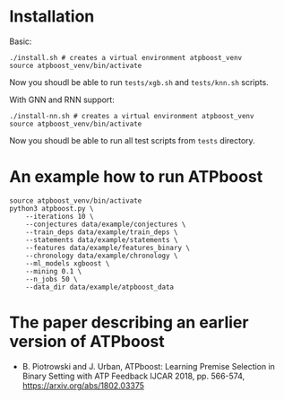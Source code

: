 # Installation

Basic:
```
./install.sh # creates a virtual environment atpboost_venv
source atpboost_venv/bin/activate
```
Now you shoudl be able to run `tests/xgb.sh` and `tests/knn.sh` scripts.

With GNN and RNN support:

```
./install-nn.sh # creates a virtual environment atpboost_venv
source atpboost_venv/bin/activate
```
Now you shoudl be able to run all test scripts from `tests` directory.


# An example how to run ATPboost

```
source atpboost_venv/bin/activate
python3 atpboost.py \
    --iterations 10 \
    --conjectures data/example/conjectures \
    --train_deps data/example/train_deps \
    --statements data/example/statements \
    --features data/example/features_binary \
    --chronology data/example/chronology \
    --ml_models xgboost \
    --mining 0.1 \
	--n_jobs 50 \
    --data_dir data/example/atpboost_data
```

# The paper describing an earlier version of ATPboost
* B. Piotrowski and J. Urban, ATPboost: Learning Premise Selection in Binary Setting with ATP Feedback IJCAR 2018, pp. 566-574, https://arxiv.org/abs/1802.03375
